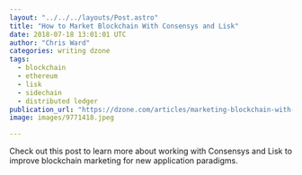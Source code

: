 ```yaml
---
layout: "../../../layouts/Post.astro"
title: "How to Market Blockchain With Consensys and Lisk"
date: 2018-07-18 13:01:01 UTC
author: "Chris Ward"
categories: writing dzone
tags:
  - blockchain
  - ethereum
  - lisk
  - sidechain
  - distributed ledger
publication_url: "https://dzone.com/articles/marketing-blockchain-with-consensys-and-lisk"
image: images/9771418.jpeg

---
```

Check out this post to learn more about working with Consensys and Lisk to improve blockchain marketing for new application paradigms.

